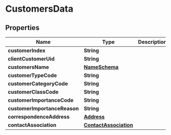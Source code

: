 
# CustomersData

## Properties
Name | Type | Description | Notes
------------ | ------------- | ------------- | -------------
**customerIndex** | **String** |  | 
**clientCustomerUid** | **String** |  | 
**customersName** | [**NameSchema**](NameSchema.md) |  | 
**customerTypeCode** | **String** |  | 
**customerCategoryCode** | **String** |  | 
**customerClassCode** | **String** |  | 
**customerImportanceCode** | **String** |  |  [optional]
**customerImportanceReason** | **String** |  |  [optional]
**correspondenceAddress** | [**Address**](Address.md) |  | 
**contactAssociation** | [**ContactAssociation**](ContactAssociation.md) |  | 



